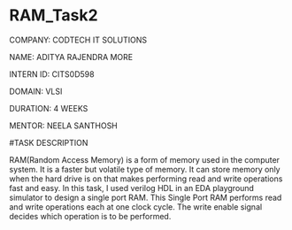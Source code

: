 # RAM_Task2

COMPANY: CODTECH IT SOLUTIONS

NAME: ADITYA RAJENDRA MORE

INTERN ID: CITS0D598

DOMAIN: VLSI

DURATION: 4 WEEKS

MENTOR: NEELA SANTHOSH

#TASK DESCRIPTION

RAM(Random Access Memory) is a form of memory used in the computer system. It is a faster but volatile type of memory. It can store memory only when the hard drive is on that makes performing read and write operations fast and easy. In this task, I used verilog HDL in an EDA playground simulator to design a single port RAM. This Single Port RAM performs read and write operations each at one clock cycle. The write enable signal decides which operation is to be performed.

